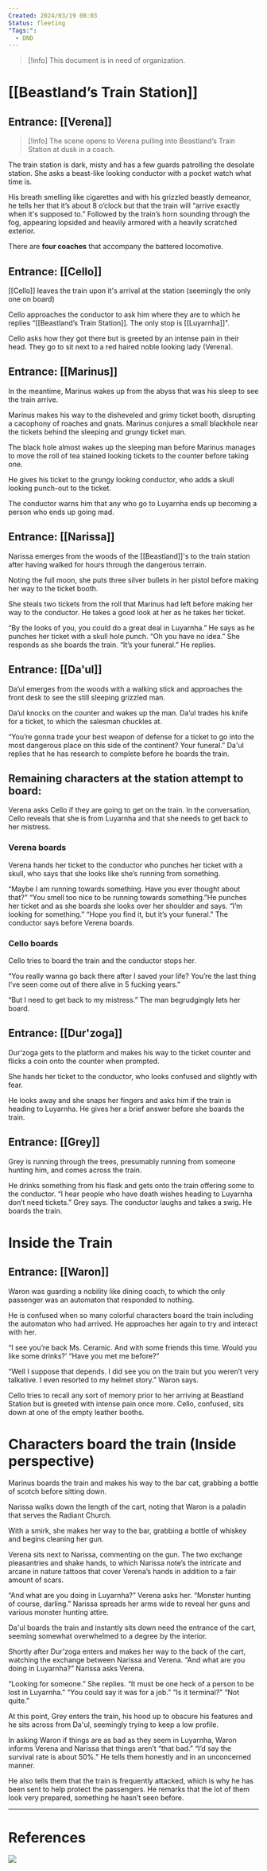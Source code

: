 ```yaml
---
Created: 2024/03/19 08:03
Status: fleeting
"Tags:":
  - DND
---
```

> [!info] This document is in need of organization.
# [[Beastland’s Train Station]]
## Entrance: [[Verena]]
> [!info] The scene opens to Verena pulling into Beastland’s Train Station at dusk in a coach. 

The train station is dark, misty and has a few guards patrolling the desolate station. 
She asks a beast-like looking conductor with a pocket watch what time is. 

His breath smelling like cigarettes and with his grizzled beastly demeanor, he tells her that it’s about 8 o’clock but that the train will “arrive exactly when it's supposed to.” Followed by the train’s horn sounding through the fog, appearing lopsided and heavily armored with a heavily scratched exterior. 

There are **four coaches** that accompany the battered locomotive.
## Entrance: [[Cello]]
[[Cello]] leaves the train upon it's arrival at the station (seemingly the only one on board)

Cello approaches the conductor to ask him where they are to which he replies “[[Beastland’s Train Station]]. The only stop is [[Luyarnha]]". 

Cello asks how they got there but is greeted by an intense pain in their head. They go to sit next to a red haired noble looking lady (Verena).
## Entrance: [[Marinus]]
In the meantime, Marinus wakes up from the abyss that was his sleep to see the train arrive. 

Marinus makes his way to the disheveled and grimy ticket booth, disrupting a cacophony of roaches and gnats. Marinus conjures a small blackhole near the tickets behind the sleeping and grungy ticket man. 

The black hole almost wakes up the sleeping man before Marinus manages to move the roll of tea stained looking tickets to the counter before taking one. 

He gives his ticket to the grungy looking conductor, who adds a skull looking punch-out to the ticket. 

The conductor warns him that any who go to Luyarnha ends up becoming a person who ends up going mad.
## Entrance: [[Narissa]]
Narissa emerges from the woods of the [[Beastland]]'s to the train station after having walked for hours through the dangerous terrain. 

Noting the full moon, she puts three silver bullets in her pistol before making her way to the ticket booth. 

She steals two tickets from the roll that Marinus had left before making her way to the conductor. He takes a good look at her as he takes her ticket. 

“By the looks of you, you could do a great deal in Luyarnha.” He says as he punches her ticket with a skull hole punch. “Oh you have no idea.” She responds as she boards the train. “It’s your funeral.” He replies.
## Entrance: [[Da'ul]]
Da’ul emerges from the woods with a walking stick and approaches the front desk to see the still sleeping grizzled man. 

Da’ul knocks on the counter and wakes up the man. Da’ul trades his knife for a ticket, to which the salesman chuckles at.

“You’re gonna trade your best weapon of defense for a ticket to go into the most dangerous place on this side of the continent? Your funeral.” 
Da'ul replies that he has research to complete before he boards the train.

## Remaining characters at the station attempt to board:
Verena asks Cello if they are going to get on the train. In the conversation, Cello reveals that she is from Luyarnha and that she needs to get back to her mistress. 

### Verena boards
Verena hands her ticket to the conductor who punches her ticket with a skull, who says that she looks like she’s running from something. 

“Maybe I am running towards something. Have you ever thought about that?” “You smell too nice to be running towards something.”He punches her ticket and as she boards she looks over her shoulder and says. “I’m looking for something.” “Hope you find it, but it’s your funeral.” The conductor says before Verena boards.

### Cello boards
Cello tries to board the train and the conductor stops her. 

“You really wanna go back there after I saved your life? You’re the last thing I’ve seen come out of there alive in 5 fucking years.”

“But I need to get back to my mistress.” The man begrudgingly lets her board. 
## Entrance: [[Dur'zoga]]
Dur’zoga gets to the platform and makes his way to the ticket counter and flicks a coin onto the counter when prompted. 

She hands her ticket to the conductor, who looks confused and slightly with fear.  

He looks away and she snaps her fingers and asks him if the train is heading to Luyarnha. He gives her a brief answer before she boards the train.
## Entrance: [[Grey]]
Grey is running through the trees, presumably running from someone hunting him, and comes across the train. 

He drinks something from his flask and gets onto the train offering some to the conductor. “I hear people who have death wishes heading to Luyarnha don’t need tickets.” Grey says. The conductor laughs and takes a swig. He boards the train.

# Inside the Train
## Entrance: [[Waron]]
Waron was guarding a nobility like dining coach, to which the only passenger was an automaton that responded to nothing. 

He is confused when so many colorful characters board the train including the automaton who had arrived. He approaches her again to try and interact with her. 

“I see you’re back Ms. Ceramic. And with some friends this time. Would you like some drinks?’
“Have you met me before?”

“Well I suppose that depends. I did see you on the train but you weren’t very talkative. I even resorted to my helmet story.” Waron says. 

Cello tries to recall any sort of memory prior to her arriving at Beastland Station but is greeted with intense pain once more. Cello, confused, sits down at one of the empty leather booths. 

# Characters board the train (Inside perspective)
Marinus boards the train and makes his way to the bar cat, grabbing a bottle of scotch before sitting down. 

Narissa walks down the length of the cart, noting that Waron is a paladin that serves the Radiant Church. 

With a smirk, she makes her way to the bar, grabbing a bottle of whiskey and begins cleaning her gun. 

Verena sits next to Narissa, commenting on the gun. The two exchange pleasantries and shake hands, to which Narissa note’s the intricate and arcane in nature tattoos that cover Verena’s hands in addition to a fair amount of scars.

“And what are you doing in Luyarnha?” Verena asks her. “Monster hunting of course, darling.” Narissa spreads her arms wide to reveal her guns and various monster hunting attire.

Da'ul boards the train and instantly sits down need the entrance of the cart, seeming somewhat overwhelmed to a degree by the interior. 

Shortly after Dur’zoga enters and makes her way to the back of the cart, watching the exchange between Narissa and Verena. “And what are you doing in Luyarnha?” Narissa asks Verena. 

“Looking for someone.” She replies. “It must be one heck of a person to be lost in Luyarnha.” “You could say it was for a job.” “Is it terminal?” “Not quite.” 

At this point, Grey enters the train, his hood up to obscure his features and he sits across from Da'ul, seemingly trying to keep a low profile. 

In asking Waron if things are as bad as they seem in Luyarnha, Waron informs Verena and Narissa that things aren’t “that bad.” “I’d say the survival rate is about 50%.” He tells them honestly and in an unconcerned manner. 

He also tells them that the train is frequently attacked, which is why he has been sent to help protect the passengers. He remarks that the lot of them look very prepared, something he hasn’t seen before. 



---
# References
![](https://www.youtube.com/watch?v=pf666_eyU94&list=PLmwaCUBw5TkIrGOm_CqB8MDqyrkhJmSse&index=1)